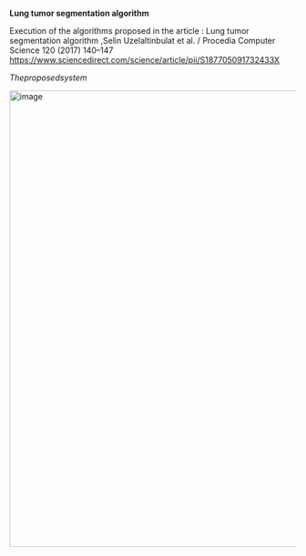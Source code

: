 **Lung tumor segmentation algorithm**

Execution of the algorithms proposed in the article : Lung tumor segmentation algorithm  ,Selin Uzelaltinbulat et al. / Procedia Computer Science 120 (2017) 140–147
https://www.sciencedirect.com/science/article/pii/S187705091732433X

$The proposed system$ 

<img width="800" alt="image" src="https://user-images.githubusercontent.com/88029725/160398397-87e8be0f-56a5-419c-b3c2-d496024705da.png">





